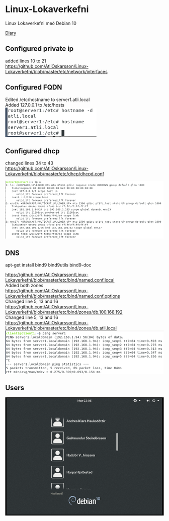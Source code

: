 # Linux-Lokaverkefni
Linux Lokaverkefni með Debian 10

[Diary](https://github.com/AtliOskarsson/Linux-Lokaverkefni/wiki)

## Configured private ip

added lines 10 to 21 <br/>
https://github.com/AtliOskarsson/Linux-Lokaverkefni/blob/master/etc/network/interfaces

## Configured FQDN
Edited /etc/hostname to server1.atli.local <br/>
Added 127.0.0.1 to /etc/hosts <br/>
![alt text](https://github.com/AtliOskarsson/Linux-Lokaverkefni/blob/master/Photos/hostname-domainname.PNG)

## Configured dhcp

changed lines 34 to 43 <br/>
https://github.com/AtliOskarsson/Linux-Lokaverkefni/blob/master/etc/dhcp/dhcpd.conf

![alt text](https://raw.githubusercontent.com/AtliOskarsson/Linux-Lokaverkefni/master/Photos/ip.PNG)

## DNS 

apt-get install bind9 bind9utils bind9-doc


https://github.com/AtliOskarsson/Linux-Lokaverkefni/blob/master/etc/bind/named.conf.local <br/>
Added both zones <br/>
https://github.com/AtliOskarsson/Linux-Lokaverkefni/blob/master/etc/bind/named.conf.options <br/>
Changed line 5, 13 and 16 <br/>
https://github.com/AtliOskarsson/Linux-Lokaverkefni/blob/master/etc/bind/zones/db.100.168.192 <br/>
Changed line 5, 13 and 16 <br/>
https://github.com/AtliOskarsson/Linux-Lokaverkefni/blob/master/etc/bind/zones/db.atli.local <br/>
![alt text](https://github.com/AtliOskarsson/Linux-Lokaverkefni/blob/master/Photos/pingserver1.PNG)

## Users

![alt text](https://github.com/AtliOskarsson/Linux-Lokaverkefni/blob/master/Photos/usersLogin.PNG)

